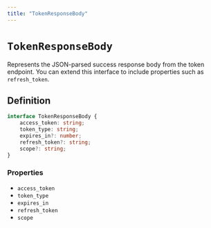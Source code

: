 ```yaml
---
title: "TokenResponseBody"
---
```


# `TokenResponseBody`

Represents the JSON-parsed success response body from the token endpoint. You can extend this interface to include properties such as `refresh_token`.

## Definition

```ts
interface TokenResponseBody {
	access_token: string;
	token_type: string;
	expires_in?: number;
	refresh_token?: string;
	scope?: string;
}
```

### Properties

- `access_token`
- `token_type`
- `expires_in`
- `refresh_token`
- `scope`
